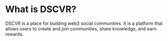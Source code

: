 # What is DSCVR?

DSCVR is a place for building web3 social communities. It is a platform that allows users to create and join communities, share knowledge, and earn rewards.
